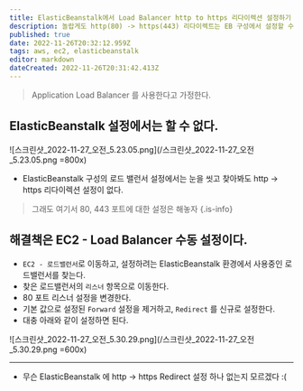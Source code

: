 ```yaml
---
title: ElasticBeanstalk에서 Load Balancer http to https 리다이렉션 설정하기
description: 놀랍게도 http(80) -> https(443) 리다이렉트는 EB 구성에서 설정할 수 없다...;
published: true
date: 2022-11-26T20:32:12.959Z
tags: aws, ec2, elasticbeanstalk
editor: markdown
dateCreated: 2022-11-26T20:31:42.413Z
---
```


> Application Load Balancer 를 사용한다고 가정한다.

## ElasticBeanstalk 설정에서는 할 수 없다.

![스크린샷_2022-11-27_오전_5.23.05.png](/스크린샷_2022-11-27_오전_5.23.05.png =800x)

- ElasticBeanstalk 구성의 로드 밸런서 설정에서는 눈을 씻고 찾아봐도 http -> https 리다이렉션 설정이 없다.

> 그래도 여기서 80, 443 포트에 대한 설정은 해놓자
{.is-info}


## 해결책은 EC2 - Load Balancer 수동 설정이다.

- `EC2 - 로드밸런서`로 이동하고, 설정하려는 ElasticBeanstalk 환경에서 사용중인 로드밸런서를 찾는다.
- 찾은 로드밸런서의 `리스너` 항목으로 이동한다.
- 80 포트 리스너 설정을 변경한다.
- 기본 값으로 설정된 `Forward` 설정을 제거하고, `Redirect` 를 신규로 설정한다.
- 대충 아래와 같이 설정하면 된다.

![스크린샷_2022-11-27_오전_5.30.29.png](/스크린샷_2022-11-27_오전_5.30.29.png =600x)

---

- 무슨 ElasticBeanstalk 에 http -> https Redirect 설정 하나 없는지 모르겠다 :(
